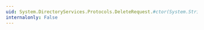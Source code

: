 ```yaml
---
uid: System.DirectoryServices.Protocols.DeleteRequest.#ctor(System.String)
internalonly: False
---
```

